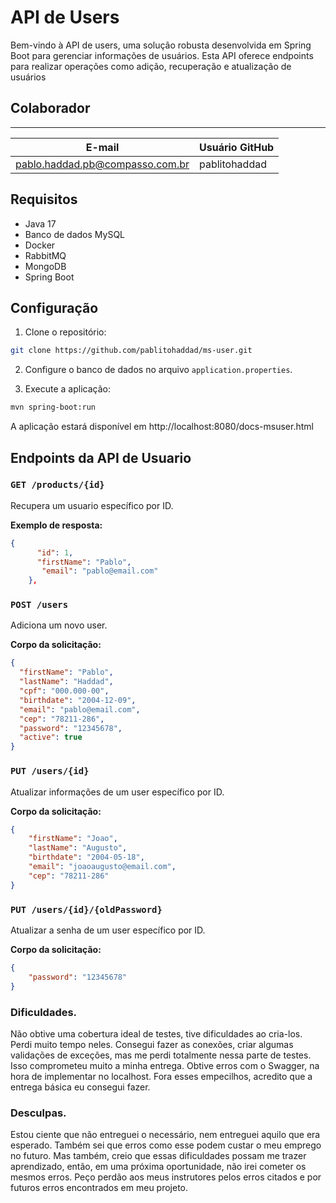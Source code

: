 # API de Users
 
Bem-vindo à API de users, uma solução robusta desenvolvida em Spring Boot para gerenciar informações de usuários. Esta API oferece endpoints para realizar operações como adição, recuperação e atualização de usuários

## Colaborador
-------------------------------------
| E-mail              | Usuário GitHub |
|---------------------|----------------|
| pablo.haddad.pb@compasso.com.br   |pablitohaddad   |


 
## Requisitos
 
- Java 17 
- Banco de dados MySQL
- Docker
- RabbitMQ
- MongoDB
- Spring Boot
 
## Configuração
 
1. Clone o repositório:
 
```bash
git clone https://github.com/pablitohaddad/ms-user.git
```
 
2. Configure o banco de dados no arquivo `application.properties`.
 
3. Execute a aplicação:
 
```bash
mvn spring-boot:run
```
 
A aplicação estará disponível em http://localhost:8080/docs-msuser.html
 
## Endpoints da API de Usuario
 
### `GET /products/{id}`
 
Recupera um usuario específico por ID.
 
**Exemplo de resposta:**
```json
{
      "id": 1,
      "firstName": "Pablo",
       "email": "pablo@email.com"
    },
```
 
### `POST /users`
 
Adiciona um novo user.
 
**Corpo da solicitação:**
```json
{
  "firstName": "Pablo",
  "lastName": "Haddad",
  "cpf": "000.000-00",
  "birthdate": "2004-12-09",
  "email": "pablo@email.com",
  "cep": "78211-286",
  "password": "12345678",
  "active": true
}
```

### `PUT /users/{id}`

Atualizar informações de um user específico por ID.

**Corpo da solicitação:**
```json
{
    "firstName": "Joao",
    "lastName": "Augusto",
    "birthdate": "2004-05-18",
    "email": "joaoaugusto@email.com",
    "cep": "78211-286"
}
```

### `PUT /users/{id}/{oldPassword}`

Atualizar a senha de um user específico por ID.

**Corpo da solicitação:**
```json
{
    "password": "12345678"
}
```

### Dificuldades.


Não obtive uma cobertura ideal de testes, tive dificuldades ao cria-los. Perdi muito tempo neles. Consegui fazer as conexões, criar algumas validações de exceções, mas me perdi totalmente nessa parte de testes. Isso comprometeu muito a minha entrega. Obtive erros com o Swagger, na hora de implementar no localhost. Fora esses empecilhos, acredito que a entrega básica eu consegui fazer. 

### Desculpas.

Estou ciente que não entreguei o necessário, nem entreguei aquilo que era esperado. Também sei que erros como esse podem custar o meu emprego no futuro. Mas também, creio que essas dificuldades possam me trazer aprendizado, então, em uma próxima oportunidade, não irei cometer os mesmos erros. Peço perdão aos meus instrutores pelos erros citados e por futuros erros encontrados em meu projeto.




